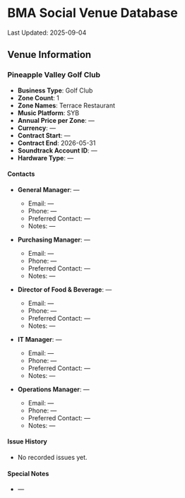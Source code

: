 # BMA Social Venue Database

Last Updated: 2025-09-04

## Venue Information

### Pineapple Valley Golf Club
- **Business Type**: Golf Club
- **Zone Count**: 1
- **Zone Names**: Terrace Restaurant
- **Music Platform**: SYB
- **Annual Price per Zone**: —
- **Currency**: —
- **Contract Start**: —
- **Contract End**: 2026-05-31
- **Soundtrack Account ID**: —
- **Hardware Type**: —

#### Contacts
- **General Manager**: —
  - Email: —
  - Phone: —
  - Preferred Contact: —
  - Notes: —

- **Purchasing Manager**: —
  - Email: —
  - Phone: —
  - Preferred Contact: —
  - Notes: —

- **Director of Food & Beverage**: —
  - Email: —
  - Phone: —
  - Preferred Contact: —
  - Notes: —

- **IT Manager**: —
  - Email: —
  - Phone: —
  - Preferred Contact: —
  - Notes: —

- **Operations Manager**: —
  - Email: —
  - Phone: —
  - Preferred Contact: —
  - Notes: —

#### Issue History
- No recorded issues yet.

#### Special Notes
- —

